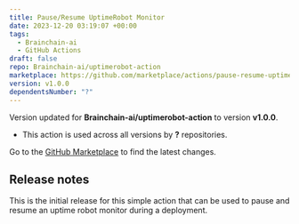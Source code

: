 ```yaml
---
title: Pause/Resume UptimeRobot Monitor
date: 2023-12-20 03:19:07 +00:00
tags:
  - Brainchain-ai
  - GitHub Actions
draft: false
repo: Brainchain-ai/uptimerobot-action
marketplace: https://github.com/marketplace/actions/pause-resume-uptimerobot-monitor
version: v1.0.0
dependentsNumber: "?"
---
```



Version updated for **Brainchain-ai/uptimerobot-action** to version **v1.0.0**.
- This action is used across all versions by **?** repositories.

Go to the [GitHub Marketplace](https://github.com/marketplace/actions/pause-resume-uptimerobot-monitor) to find the latest changes.

## Release notes

This is the initial release for this simple action that can be used to pause and resume an uptime robot monitor during a deployment. 
